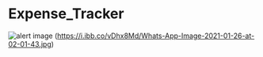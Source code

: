# Expense_Tracker

![alert image](https://i.ibb.co/z2DDYSz/money.png)
(https://i.ibb.co/vDhx8Md/Whats-App-Image-2021-01-26-at-02-01-43.jpg)
